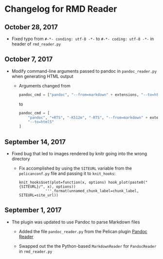 # Changelog for RMD Reader

## October 28, 2017

*   Fixed typo from `#-*- conding: utf-8 -*-` to `#-*- coding: utf-8 -*-` in header of `rmd_reader.py`

## October 7, 2017

*   Modify command-line arguments passed to pandoc in `pandoc_reader.py` when generating HTML output
    
    *   Arguments changed from
        
        ```python
        pandoc_cmd = ["pandoc", "--from=markdown" + extensions, "--to=html5"]
        ```
        to
        
        ```python
        pandoc_cmd = [
            "pandoc", "+RTS", "-K512m", "-RTS", "--from=markdown" + extensions,
            "--to=html5"
        ]
        ```

## September 14, 2017

*   Fixed bug that led to images rendered by knitr going into the wrong directory
    
    *   Fix accomplished by using the `SITEURL` variable from the `pelicanconf.py` file and passing it to `knit_hooks`:
        
        ```
        knit_hooks$set(plot=function(x, options) hook_plot(paste0("{SITEURL}/", x), options))
                    '''.format(unnamed_chunk_label=chunk_label, SITEURL=site_url))
        ```

## September 1, 2017

*   The plugin was updated to use Pandoc to parse Markdown files

    *   Added the file `pandoc_reader.py` from the Pelican plugin [Pandoc Reader]

    *   Swapped out the the Python-based `MarkdownReader` for `PandocReader` in `rmd_reader.py`

[Pandoc Reader]: https://github.com/liob/pandoc_reader/tree/9ef0197eed5d141bf0f3b9a8468cd37ad3e5fbd7
